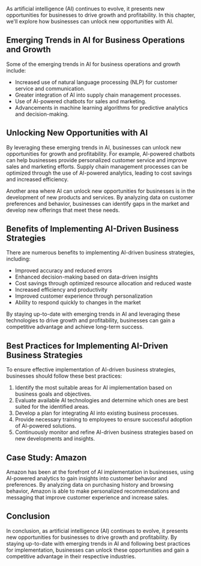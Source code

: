 
As artificial intelligence (AI) continues to evolve, it presents new opportunities for businesses to drive growth and profitability. In this chapter, we'll explore how businesses can unlock new opportunities with AI.

Emerging Trends in AI for Business Operations and Growth
--------------------------------------------------------

Some of the emerging trends in AI for business operations and growth include:

* Increased use of natural language processing (NLP) for customer service and communication.
* Greater integration of AI into supply chain management processes.
* Use of AI-powered chatbots for sales and marketing.
* Advancements in machine learning algorithms for predictive analytics and decision-making.

Unlocking New Opportunities with AI
-----------------------------------

By leveraging these emerging trends in AI, businesses can unlock new opportunities for growth and profitability. For example, AI-powered chatbots can help businesses provide personalized customer service and improve sales and marketing efforts. Supply chain management processes can be optimized through the use of AI-powered analytics, leading to cost savings and increased efficiency.

Another area where AI can unlock new opportunities for businesses is in the development of new products and services. By analyzing data on customer preferences and behavior, businesses can identify gaps in the market and develop new offerings that meet these needs.

Benefits of Implementing AI-Driven Business Strategies
------------------------------------------------------

There are numerous benefits to implementing AI-driven business strategies, including:

* Improved accuracy and reduced errors
* Enhanced decision-making based on data-driven insights
* Cost savings through optimized resource allocation and reduced waste
* Increased efficiency and productivity
* Improved customer experience through personalization
* Ability to respond quickly to changes in the market

By staying up-to-date with emerging trends in AI and leveraging these technologies to drive growth and profitability, businesses can gain a competitive advantage and achieve long-term success.

Best Practices for Implementing AI-Driven Business Strategies
-------------------------------------------------------------

To ensure effective implementation of AI-driven business strategies, businesses should follow these best practices:

1. Identify the most suitable areas for AI implementation based on business goals and objectives.
2. Evaluate available AI technologies and determine which ones are best suited for the identified areas.
3. Develop a plan for integrating AI into existing business processes.
4. Provide necessary training to employees to ensure successful adoption of AI-powered solutions.
5. Continuously monitor and refine AI-driven business strategies based on new developments and insights.

Case Study: Amazon
------------------

Amazon has been at the forefront of AI implementation in businesses, using AI-powered analytics to gain insights into customer behavior and preferences. By analyzing data on purchasing history and browsing behavior, Amazon is able to make personalized recommendations and messaging that improve customer experience and increase sales.

Conclusion
----------

In conclusion, as artificial intelligence (AI) continues to evolve, it presents new opportunities for businesses to drive growth and profitability. By staying up-to-date with emerging trends in AI and following best practices for implementation, businesses can unlock these opportunities and gain a competitive advantage in their respective industries.

